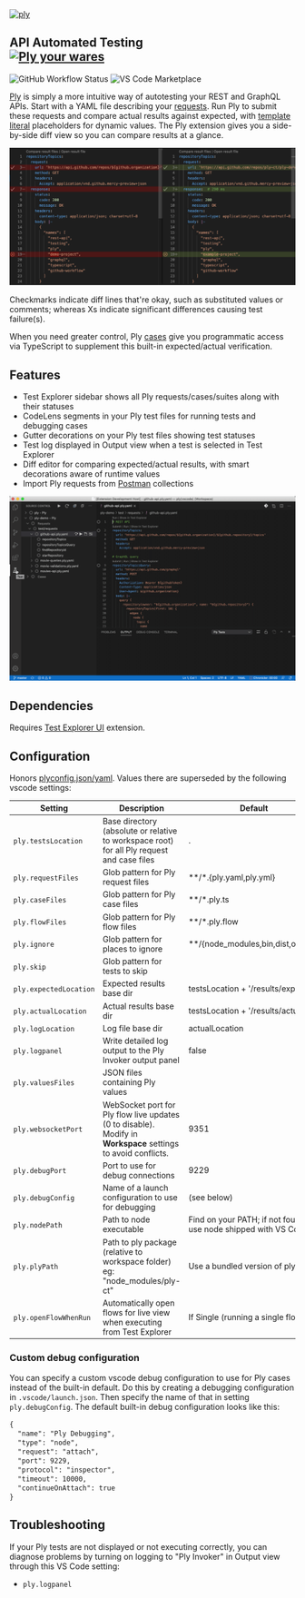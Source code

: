 <a href="https://ply-ct.github.io/ply/topics/requests">
  <img src="https://raw.githubusercontent.com/ply-ct/vscode-ply/master/docs/images/logo.png" width="64" alt="ply" />
</a>
<h2>API Automated Testing
<div>
<a href="https://ply-ct.github.io/ply/topics/requests">
  <img src="https://raw.githubusercontent.com/ply-ct/vscode-ply/master/docs/images/wares.png" width="128" alt="Ply your wares" />
</a>
</div>
</h2>

![GitHub Workflow Status](https://img.shields.io/github/workflow/status/ply-ct/vscode-ply/vscode-ply?label=Build) ![VS Code Marketplace](https://img.shields.io/visual-studio-marketplace/v/ply-ct.vscode-ply?color=blue&label=VS%20Code%20Marketplace&logo=visual-studio-code)

[Ply](https://ply-ct.com/) is simply a more intuitive way of autotesting your REST and GraphQL APIs. Start with a YAML file
describing your [requests](https://ply-ct.github.io/ply/topics/requests). Run Ply to submit these requests 
and compare actual results against expected, with [template literal](https://developer.mozilla.org/en-US/docs/Web/JavaScript/Reference/Template_literals) 
placeholders for dynamic values. The Ply extension gives you a side-by-side diff view so you can compare
results at a glance.

![diff](docs/images/diff.png)

Checkmarks indicate diff lines that're okay, such as substituted values or comments; whereas Xs indicate
significant differences causing test failure(s).

When you need greater control, Ply [cases](https://ply-ct.github.io/ply/topics/cases) give you
programmatic access via TypeScript to supplement this built-in expected/actual verification.

## Features
  - Test Explorer sidebar shows all Ply requests/cases/suites along with their statuses
  - CodeLens segments in your Ply test files for running tests and debugging cases
  - Gutter decorations on your Ply test files showing test statuses
  - Test log displayed in Output view when a test is selected in Test Explorer
  - Diff editor for comparing expected/actual results, with smart decorations aware of runtime values
  - Import Ply requests from [Postman](https://www.postman.com/) collections

![recording](docs/images/recording.gif)

## Dependencies
Requires [Test Explorer UI](https://marketplace.visualstudio.com/items?itemName=hbenl.vscode-test-explorer) extension.

## Configuration
Honors [plyconfig.json/yaml](https://ply-ct.github.io/ply/topics/config). Values there are superseded by the following vscode settings:

Setting | Description | Default
------- | ----------- | -------
`ply.testsLocation` | Base directory (absolute or relative to workspace root) for all Ply request and case files | .
`ply.requestFiles` | Glob pattern for Ply request files | **/*.{ply.yaml,ply.yml}
`ply.caseFiles` | Glob pattern for Ply case files | **/*.ply.ts
`ply.flowFiles` | Glob pattern for Ply flow files | **/*.ply.flow
`ply.ignore` | Glob pattern for places to ignore | \**/{node_modules,bin,dist,out}/**
`ply.skip` | Glob pattern for tests to skip |
`ply.expectedLocation` | Expected results base dir | testsLocation + '/results/expected'
`ply.actualLocation` | Actual results base dir | testsLocation + '/results/actual'
`ply.logLocation` | Log file base dir | actualLocation
`ply.logpanel` | Write detailed log output to the Ply Invoker output panel | false
`ply.valuesFiles` | JSON files containing Ply values | 
`ply.websocketPort` | WebSocket port for Ply flow live updates (0 to disable). Modify in **Workspace** settings to avoid conflicts. | 9351
`ply.debugPort` | Port to use for debug connections | 9229
`ply.debugConfig` | Name of a launch configuration to use for debugging | (see below)
`ply.nodePath` | Path to node executable | Find on your PATH; if not found, use node shipped with VS Code
`ply.plyPath` | Path to ply package (relative to workspace folder) eg: "node_modules/ply-ct" | Use a bundled version of ply
`ply.openFlowWhenRun` | Automatically open flows for live view when executing from Test Explorer | If Single (running a single flow)

### Custom debug configuration
You can specify a custom vscode debug configuration to use for Ply cases instead of the built-in default.
Do this by creating a debugging configuration in `.vscode/launch.json`. Then specify the name of that
in setting `ply.debugConfig`. The default built-in debug configuration looks like this:
```
{
  "name": "Ply Debugging",
  "type": "node",
  "request": "attach",
  "port": 9229,
  "protocol": "inspector",
  "timeout": 10000,
  "continueOnAttach": true
}
```

## Troubleshooting
If your Ply tests are not displayed or not executing correctly, you can diagnose problems by turning
on logging to "Ply Invoker" in Output view through this VS Code setting:
 - `ply.logpanel`
